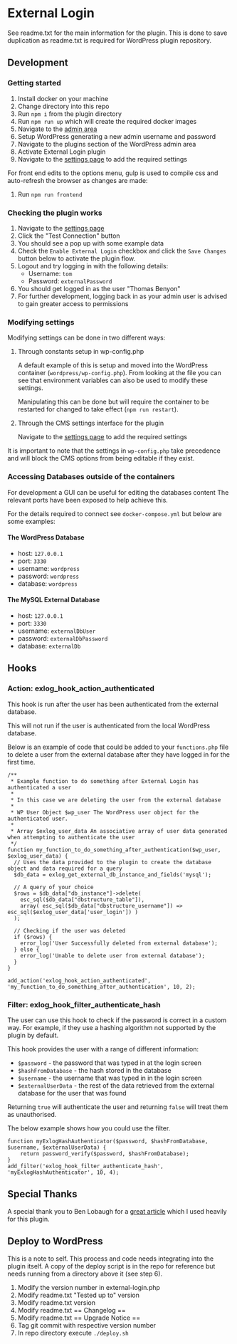 # External Login

See readme.txt for the main information for the plugin.
This is done to save duplication as readme.txt is required for WordPress plugin repository.

## Development

### Getting started
1) Install docker on your machine
1) Change directory into this repo
1) Run `npm i` from the plugin directory
1) Run `npm run up` which will create the required docker images
1) Navigate to the [admin area](localhost:8000/wp-admin)
1) Setup WordPress generating a new admin username and password
1) Navigate to the plugins section of the WordPress admin area
1) Activate External Login plugin
1) Navigate to the [settings page](http://localhost:8000/wp-admin/options-general.php?page=external-login) to add the required settings 

For front end edits to the options menu, gulp is used to compile css and auto-refresh the browser as changes are made:
1) Run `npm run frontend`

### Checking the plugin works
1) Navigate to the [settings page](http://localhost:8000/wp-admin/options-general.php?page=external-login)
1) Click the "Test Connection" button
1) You should see a pop up with some example data
1) Check the `Enable External Login` checkbox and click the `Save Changes` button below to activate the plugin flow.
1) Logout and try logging in with the following details:
    - Username: `tom`
    - Password: `externalPassword`
1) You should get logged in as the user "Thomas Benyon"
1) For further development, logging back in as your admin user is advised to gain greater access to permissions

### Modifying settings
Modifying settings can be done in two different ways:
1) Through constants setup in wp-config.php

    A default example of this is setup and moved into the WordPress container (`wordpress/wp-config.php`).
    From looking at the file you can see that environment variables can also be used to modify these settings.
    
    Manipulating this can be done but will require the container to be restarted for changed to take effect (`npm run restart`).
1)  Through the CMS settings interface for the plugin

    Navigate to the [settings page](http://localhost:8000/wp-admin/options-general.php?page=external-login) to add the required settings 

It is important to note that the settings in `wp-config.php` take precedence and will block the CMS options from being editable if they exist. 

### Accessing Databases outside of the containers
For development a GUI can be useful for editing the databases content
The relevant ports have been exposed to help achieve this. 

For the details required to connect see `docker-compose.yml` but below are some examples:

#### The WordPress Database
- host: `127.0.0.1` 
- port: `3330` 
- username: `wordpress` 
- password: `wordpress` 
- database: `wordpress` 

#### The MySQL External Database
- host: `127.0.0.1` 
- port: `3330` 
- username: `externalDbUser` 
- password: `externalDbPassword` 
- database: `externalDb` 

## Hooks

### Action: exlog_hook_action_authenticated
This hook is run after the user has been authenticated from the external database.

This will not run if the user is authenticated from the local WordPress database.

Below is an example of code that could be added to your `functions.php` file to delete a user from the external database after they have logged in for the first time.
```
/**
 * Example function to do something after External Login has authenticated a user
 *
 * In this case we are deleting the user from the external database
 *
 * WP User Object $wp_user The WordPress user object for the authenticated user.
 *
 * Array $exlog_user_data An associative array of user data generated when attempting to authenticate the user
 */
function my_function_to_do_something_after_authentication($wp_user, $exlog_user_data) {
  // Uses the data provided to the plugin to create the database object and data required for a query
  $db_data = exlog_get_external_db_instance_and_fields('mysql');

  // A query of your choice
  $rows = $db_data["db_instance"]->delete(
    esc_sql($db_data["dbstructure_table"]),
    array( esc_sql($db_data["dbstructure_username"]) => esc_sql($exlog_user_data['user_login']) )
  );

  // Checking if the user was deleted
  if ($rows) {
    error_log('User Successfully deleted from external database');
  } else {
    error_log('Unable to delete user from external database');
  }
}

add_action('exlog_hook_action_authenticated', 'my_function_to_do_something_after_authentication', 10, 2);
```

### Filter: exlog_hook_filter_authenticate_hash
The user can use this hook to check if the password is correct in a custom way. For example, if they use a hashing algorithm not supported by the plugin by default.

This hook provides the user with a range of different information:
- `$password` - the password that was typed in at the login screen 
- `$hashFromDatabase` - the hash stored in the database
- `$username` - the username that was typed in in the login screen
- `$externalUserData` - the rest of the data retrieved from the external database for the user that was found


Returning `true` will authenticate the user and returning `false` will treat them as unauthorised.

The below example shows how you could use the filter.

```
function myExlogHashAuthenticator($password, $hashFromDatabase, $username, $externalUserData) {
    return password_verify($password, $hashFromDatabase);
}
add_filter('exlog_hook_filter_authenticate_hash', 'myExlogHashAuthenticator', 10, 4);
```

## Special Thanks
A special thank you to Ben Lobaugh for a [great article](https://ben.lobaugh.net/blog/7175/wordpress-replace-built-in-user-authentication) which I used heavily for this plugin.

## Deploy to WordPress
This is a note to self. This process and code needs integrating into the plugin itself.
A copy of the deploy script is in the repo for reference but needs running from a directory above it (see step 6).

1) Modify the version number in external-login.php
1) Modify readme.txt "Tested up to" version
1) Modify readme.txt version
1) Modify readme.txt == Changelog ==
1) Modify readme.txt == Upgrade Notice ==
1) Tag git commit with respective version number
1) In repo directory execute `./deploy.sh`
